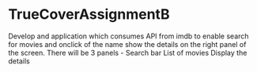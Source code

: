 # TrueCoverAssignmentB
Develop and application which consumes API from imdb to enable search for movies and onclick of the name show the details on the right panel of the screen.  There will be 3 panels -  Search bar  List of movies  Display the details 
